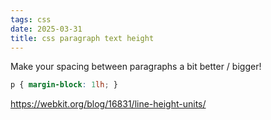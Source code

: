 ```yaml
---
tags: css
date: 2025-03-31
title: css paragraph text height
---
```


Make your spacing between paragraphs a bit better / bigger!

```css
p { margin-block: 1lh; }
```

https://webkit.org/blog/16831/line-height-units/
